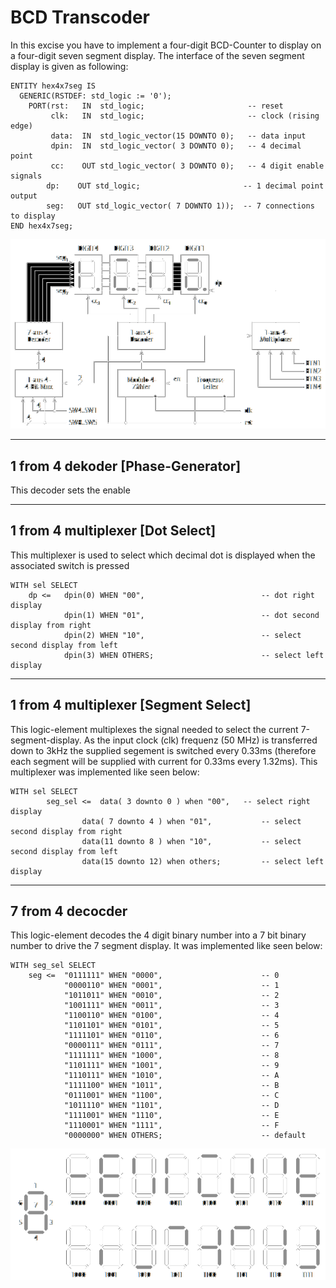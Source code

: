 # BCD Transcoder

In this excise you have to implement a four-digit BCD-Counter to display on a four-digit seven segment display.
The interface of the seven segment display is given as following:
  
    ENTITY hex4x7seg IS
      GENERIC(RSTDEF: std_logic := '0');
        PORT(rst:   IN  std_logic;                       -- reset
             clk:   IN  std_logic;                       -- clock (rising edge)
             data:  IN  std_logic_vector(15 DOWNTO 0);   -- data input
             dpin:  IN  std_logic_vector( 3 DOWNTO 0);   -- 4 decimal point
             cc:    OUT std_logic_vector( 3 DOWNTO 0);   -- 4 digit enable signals
            dp:    OUT std_logic;                       -- 1 decimal point output
            seg:   OUT std_logic_vector( 7 DOWNTO 1));  -- 7 connections to display
    END hex4x7seg;
    
![Circuit diagram](../src/task_1/circuit-diagram.png) 

---
## 1 from 4 dekoder [Phase-Generator]
This decoder sets the enable 

---
## 1 from 4 multiplexer [Dot Select]
This multiplexer is used to select which decimal dot is displayed when the associated switch is pressed

    WITH sel SELECT
        dp <=   dpin(0) WHEN "00",                          -- dot right display
                dpin(1) WHEN "01",                          -- dot second display from right  
                dpin(2) WHEN "10",                          -- select second display from left
                dpin(3) WHEN OTHERS;                        -- select left display

---
## 1 from 4 multiplexer [Segment Select]
This logic-element multiplexes the signal needed to select the current 7-segment-display. As the input clock (clk) frequenz (50 MHz) is transferred down to 3kHz the supplied segement is switched every 0.33ms (therefore each segment will be supplied with current for 0.33ms every 1.32ms). This multiplexer was implemented like seen below:

    WITH sel SELECT
		    seg_sel <=  data( 3 downto 0 ) when "00",   -- select right display
                    data( 7 downto 4 ) when "01",           -- select second display from right
                    data(11 downto 8 ) when "10",           -- select second display from left
                    data(15 downto 12) when others;         -- select left display

---    
## 7 from 4 decocder
This logic-element decodes the 4 digit binary number into a 7 bit binary number to drive the 7 segment display. It was implemented like seen below:
    
    WITH seg_sel SELECT
        seg <=  "0111111" WHEN "0000",          	        -- 0
                "0000110" WHEN "0001",          	        -- 1
                "1011011" WHEN "0010",          	        -- 2
                "1001111" WHEN "0011",          	        -- 3
                "1100110" WHEN "0100",          	        -- 4
                "1101101" WHEN "0101",          	        -- 5
                "1111101" WHEN "0110",          	        -- 6
                "0000111" WHEN "0111",          	        -- 7
                "1111111" WHEN "1000",          	        -- 8
                "1101111" WHEN "1001",          	        -- 9
                "1110111" WHEN "1010",          	        -- A
                "1111100" WHEN "1011",          	        -- B
                "0111001" WHEN "1100",          	        -- C
                "1011110" WHEN "1101",          	        -- D
                "1111001" WHEN "1110",          	        -- E
                "1110001" WHEN "1111",          	        -- F
                "0000000" WHEN OTHERS;          	        -- default
                
![7 Segment Digits](../src/task_1/7-segment-digits.png)
